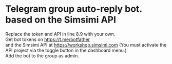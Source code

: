 # Telegram group auto-reply bot. based on the Simsimi API
Replace the token and API in line 8.9 with your own. <br>
Get bot tokens on https://t.me/botfather<br> and the Simsimi API at https://workshop.simsimi.com (You must activate the API project via the toggle button in the dashboard menu.)<br>
Add the bot to the group as admin.
